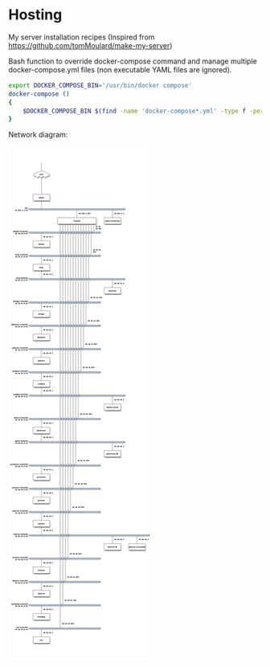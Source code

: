 # Hosting

My server installation recipes  (Inspired from https://github.com/tomMoulard/make-my-server)

Bash function to override docker-compose command and manage multiple docker-compose.yml files (non executable YAML files are ignored).

```bash
export DOCKER_COMPOSE_BIN='/usr/bin/docker compose'
docker-compose ()
{
    $DOCKER_COMPOSE_BIN $(find -name 'docker-compose*.yml' -type f -perm -u+x -printf '%p\t%d\n'  2>/dev/null | sort -n -k2 | cut -f 1 | awk '{print "-f "$0}') $@
}
```  

Network diagram:

![schéma réseau](__doc__/nwdiag.png)